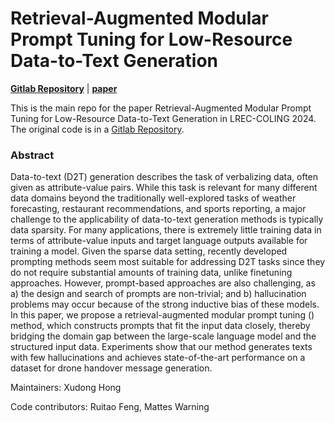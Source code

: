 # Retrieval-Augmented Modular Prompt Tuning for Low-Resource Data-to-Text Generation
**[Gitlab Repository](https://gitlab.com/forfrt/drone/-/tree/main?ref_type=heads)** | **[paper](https://aclanthology.org/2024.lrec-main.1224v2.pdf)**

This is the main repo for the paper Retrieval-Augmented Modular Prompt Tuning for Low-Resource Data-to-Text Generation in LREC-COLING 2024. The original code is in a [Gitlab Repository](https://gitlab.com/forfrt/drone/-/tree/main?ref_type=heads). 

### Abstract
Data-to-text (D2T) generation describes the task of verbalizing data, often given as attribute-value pairs. While this task is relevant for many different data domains beyond the traditionally well-explored tasks of weather forecasting, restaurant recommendations, and sports reporting, a major challenge to the applicability of data-to-text generation methods is typically data sparsity. For many applications, there is extremely little training data in terms of attribute-value inputs and target language outputs available for training a model. Given the sparse data setting, recently developed prompting methods seem most suitable for addressing D2T tasks since they do not require substantial amounts of training data, unlike finetuning approaches. However, prompt-based approaches are also challenging, as a) the design and search of prompts are non-trivial; and b) hallucination problems may occur because of the strong inductive bias of these models. In this paper, we propose a retrieval-augmented modular prompt tuning () method, which constructs prompts that fit the input data closely, thereby bridging the domain gap between the large-scale language model and the structured input data. Experiments show that our method generates texts with few hallucinations and achieves state-of-the-art performance on a dataset for drone handover message generation.

Maintainers: Xudong Hong

Code contributors: Ruitao Feng, Mattes Warning

